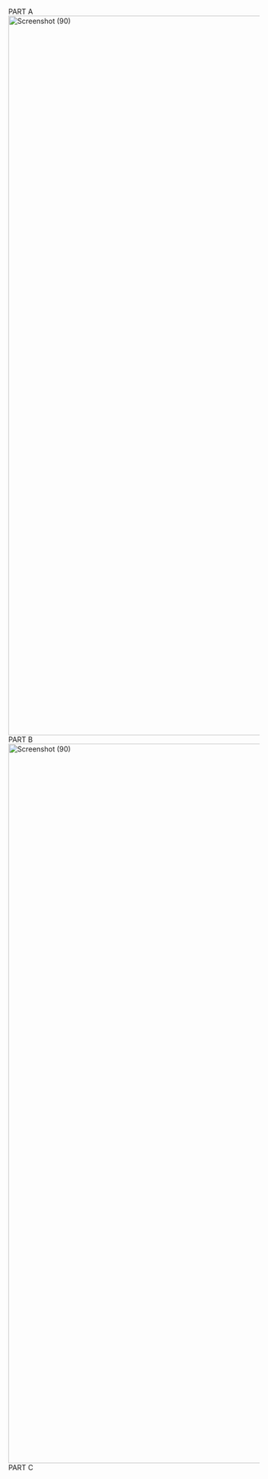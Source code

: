 PART A
<img width="2560" height="1440" alt="Screenshot (90)" src="https://github.com/user-attachments/assets/5786f1e6-1c1a-40b4-ad87-fb63a56742f5" />
PART B
<img width="2560" height="1440" alt="Screenshot (90)" src="https://github.com/user-attachments/assets/a9e771cd-3274-4e43-8eb6-dd428aefa660" />
PART C
